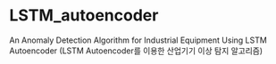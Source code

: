 # LSTM_autoencoder

An Anomaly Detection Algorithm for Industrial Equipment Using LSTM Autoencoder
(LSTM Autoencoder를 이용한 산업기기 이상 탐지 알고리즘)
